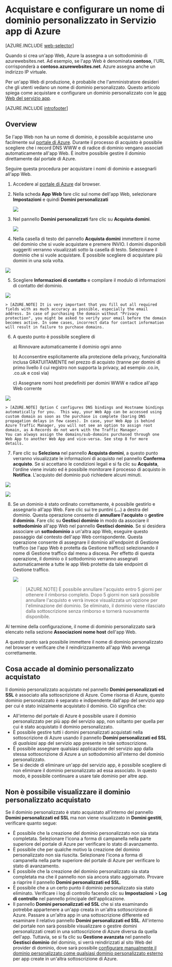 <properties
	pageTitle="Come acquistare un nome di dominio personalizzato nelle app Web di Servizio app di Azure"
	description="Informazioni su come acquistare un nome di dominio personalizzato con un'app Web in Servizio app di Azure."
	services="app-service\web"
	documentationCenter=""
	authors="rmcmurray"
	manager="wpickett"
	editor=""/> 

<tags
	ms.service="app-service-web"
	ms.workload="web"
	ms.tgt_pltfrm="na"
	ms.devlang="na"
	ms.topic="article"
	ms.date="08/11/2016"
	ms.author="robmcm"/> 

# Acquistare e configurare un nome di dominio personalizzato in Servizio app di Azure

[AZURE.INCLUDE [web-selector](../../includes/websites-custom-domain-selector.md)]

Quando si crea un'app Web, Azure la assegna a un sottodominio di azurewebsites.net. Ad esempio, se l'app Web è denominata **contoso**, l'URL corrisponderà a **contoso.azurewebsites.net**. Azure assegna anche un indirizzo IP virtuale.

Per un'app Web di produzione, è probabile che l'amministratore desideri che gli utenti vedano un nome di dominio personalizzato. Questo articolo spiega come acquistare e configurare un dominio personalizzato con le [app Web del servizio app](http://go.microsoft.com/fwlink/?LinkId=529714).

[AZURE.INCLUDE [introfooter](../../includes/custom-dns-web-site-intro-notes.md)]


## Overview

Se l'app Web non ha un nome di dominio, è possibile acquistarne uno facilmente sul [portale di Azure](https://portal.azure.com/). Durante il processo di acquisto è possibile scegliere che i record DNS WWW e di radice di dominio vengano associati automaticamente all'app Web. È inoltre possibile gestire il dominio direttamente dal portale di Azure.


Seguire questa procedura per acquistare i nomi di dominio e assegnarli all'app Web.

1. Accedere al [portale di Azure](https://portal.azure.com/) dal browser.

2. Nella scheda **App Web** fare clic sul nome dell'app Web, selezionare **Impostazioni** e quindi **Domini personalizzati**

	![](./media/custom-dns-web-site-buydomains-web-app/dncmntask-cname-6.png) 

3. Nel pannello **Domini personalizzati** fare clic su **Acquista domini**.

	![](./media/custom-dns-web-site-buydomains-web-app/dncmntask-cname-buydomains-1.png)

4. Nella casella di testo del pannello **Acquista domini** immettere il nome del dominio che si vuole acquistare e premere INVIO. I domini disponibili suggeriti verranno visualizzati sotto la casella di testo. Selezionare il dominio che si vuole acquistare. È possibile scegliere di acquistare più domini in una sola volta.

  ![](./media/custom-dns-web-site-buydomains-web-app/dncmntask-cname-buydomains-2.png)

5. Scegliere **Informazioni di contatto** e compilare il modulo di informazioni di contatto del dominio.

  ![](./media/custom-dns-web-site-buydomains-web-app/dncmntask-cname-buydomains-3.png) 

    > [AZURE.NOTE] It is very important that you fill out all required fields with as much accuracy as possible, especially the email address. In case of purchasing the domain without "Privacy protection", you might be asked to verify your email before the domain becomes active. In some cases, incorrect data for contact information will result in failure to purchase domains. 

6. A questo punto è possibile scegliere di

	a) Rinnovare automaticamente il dominio ogni anno
	
	b) Acconsentire esplicitamente alla protezione della privacy, funzionalità inclusa GRATUITAMENTE nel prezzo di acquisto (tranne per domini di primo livello il cui registro non supporta la privacy, ad esempio .co.in, .co.uk e così via)
	
	c) Assegnare nomi host predefiniti per domini WWW e radice all'app Web corrente

  ![](./media/custom-dns-web-site-buydomains-web-app/dncmntask-cname-buydomains-2.5.png) 
  
    > [AZURE.NOTE] Option C configures DNS bindings and Hostname bindings automatically for you.  This way, your Web App can be accessed using custom domain as soon as the purchase is complete (baring DNS propagation delays in few cases). In case, your Web App is behind Azure Traffic Manager, you will not see an option to assign root domain, as A-Records do not work with the Traffic Manager. 
    You can always assign the domains/sub-domains purchased through one Web App to another Web App and vice-versa. See step 8 for more details. 
	
7. Fare clic su **Seleziona** nel pannello **Acquista domini**, a questo punto verranno visualizzate le informazioni di acquisto nel pannello **Conferma acquisto**. Se si accettano le condizioni legali e si fa clic su **Acquista**, l'ordine viene inviato ed è possibile monitorare il processo di acquisto in **Notifica**. L'acquisto del dominio può richiedere alcuni minuti.

  ![](./media/custom-dns-web-site-buydomains-web-app/dncmntask-cname-buydomains-4.png)

  ![](./media/custom-dns-web-site-buydomains-web-app/dncmntask-cname-buydomains-5.png)

8. Se un dominio è stato ordinato correttamente, è possibile gestirlo e assegnarlo all'app Web. Fare clic sui tre puntini (**...**) a destra del dominio. Questa operazione consente di **annullare l'acquisto** o **gestire il dominio**. Fare clic su **Gestisci dominio** in modo da associare il **sottodominio** all'app Web nel pannello **Gestisci dominio**. Se si desidera associare un **sottodominio** a un'altra app Web, eseguire questo passaggio dal contesto dell'app Web corrispondente. Questa operazione consente di assegnare il dominio all'endpoint di Gestione traffico (se l'app Web è protetta da Gestione traffico) selezionando il nome di Gestione traffico dal menu a discesa. Per effetto di questa operazione, il dominio o il sottodominio verranno assegnati automaticamente a tutte le app Web protette da tale endpoint di Gestione traffico.

	![](./media/custom-dns-web-site-buydomains-web-app/dncmntask-cname-buydomains-6.png)

    > [AZURE.NOTE] È possibile annullare l'acquisto entro 5 giorni per ottenere il rimborso completo. Dopo 5 giorni non sarà possibile annullare l'acquisto e verrà invece visualizzata un'opzione per l'eliminazione del dominio. Se eliminato, il dominio viene rilasciato dalla sottoscrizione senza rimborso e tornerà nuovamente disponibile.

Al termine della configurazione, il nome di dominio personalizzato sarà elencato nella sezione **Associazioni nome host** dell'app Web.

A questo punto sarà possibile immettere il nome di dominio personalizzato nel browser e verificare che il reindirizzamento all'app Web avvenga correttamente.
 
## Cosa accade al dominio personalizzato acquistato

Il dominio personalizzato acquistato nel pannello **Domini personalizzati ed SSL** è associato alla sottoscrizione di Azure. Come risorsa di Azure, questo dominio personalizzato è separato e indipendente dall'app del servizio app per cui è stato inizialmente acquistato il dominio. Ciò significa che:

- All'interno del portale di Azure è possibile usare il dominio personalizzato per più app del servizio app, non soltanto per quella per cui è stato acquistato il dominio personalizzato.
- È possibile gestire tutti i domini personalizzati acquistati nella sottoscrizione di Azure usando il pannello **Domini personalizzati ed SSL** di *qualsiasi* app del servizio app presente in tale sottoscrizione.
- È possibile assegnare qualsiasi applicazione del servizio app dalla stessa sottoscrizione di Azure a un sottodominio all'interno del dominio personalizzato.
- Se si decide di eliminare un'app del servizio app, è possibile scegliere di non eliminare il dominio personalizzato ad essa associato. In questo modo, è possibile continuare a usare tale dominio per altre app.

## Non è possibile visualizzare il dominio personalizzato acquistato

Se il dominio personalizzato è stato acquistato all'interno del pannello **Domini personalizzati ed SSL** ma non viene visualizzato in **Domini gestiti**, verificare quanto segue:

- È possibile che la creazione del dominio personalizzato non sia stata completata. Selezionare l'icona a forma di campanella nella parte superiore del portale di Azure per verificare lo stato di avanzamento.
- È possibile che per qualche motivo la creazione del dominio personalizzato non sia riuscita. Selezionare l'icona a forma di campanella nella parte superiore del portale di Azure per verificare lo stato di avanzamento.
- È possibile che la creazione del dominio personalizzato sia stata completata ma che il pannello non sia ancora stato aggiornato. Provare a riaprire il pannello **Domini personalizzati ed SSL**.
- È possibile che a un certo punto il dominio personalizzato sia stato eliminato. Verificare i log di controllo facendo clic su **Impostazioni** > **Log di controllo** nel pannello principale dell'applicazione.
- Il pannello **Domini personalizzati ed SSL** che si sta esaminando potrebbe appartenere a un'app creata in un'altra sottoscrizione di Azure. Passare a un'altra app in una sottoscrizione differente ed esaminare il relativo pannello **Domini personalizzati ed SSL**. All'interno del portale non sarà possibile visualizzare o gestire domini personalizzati creati in una sottoscrizione di Azure diversa da quella dell'app. Tuttavia, se si fa clic su **Gestione avanzata** nel pannello **Gestisci dominio** del dominio, si verrà reindirizzati al sito Web del provider di dominio, dove sarà possibile [configurare manualmente il dominio personalizzato come qualsiasi dominio personalizzato esterno](web-sites-custom-domain-name.md) per app create in un'altra sottoscrizione di Azure.

<!---HONumber=AcomDC_0921_2016-->